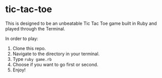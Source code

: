 tic-tac-toe
===========
This is designed to be an unbeatable Tic Tac Toe game built in Ruby and played through the Terminal.

In order to play:

1. Clone this repo.
2. Navigate to the directory in your terminal.
3. Type ``` ruby game.rb ```
4. Choose if you want to go first or second.
5. Enjoy!
